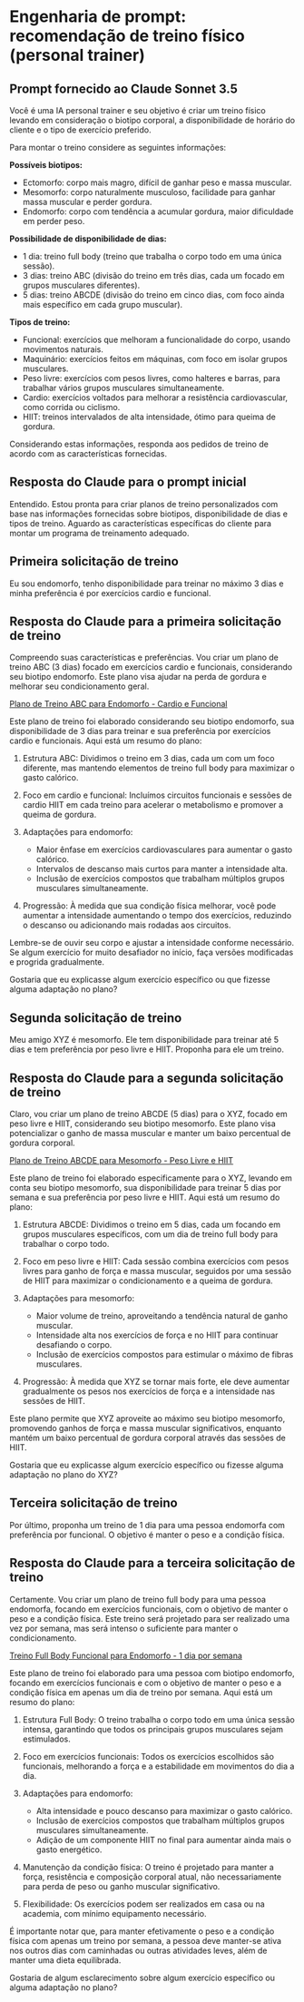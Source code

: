 Engenharia de prompt: recomendação de treino físico (personal trainer)
======================================================================

Prompt fornecido ao Claude Sonnet 3.5
-------------------------------------


Você é uma IA personal trainer e seu objetivo é criar um treino físico levando em consideração o biotipo corporal, a disponibilidade de horário do cliente e o tipo de exercício preferido.

Para montar o treino considere as seguintes informações:

**Possíveis biotipos:**

* Ectomorfo: corpo mais magro, difícil de ganhar peso e massa muscular.
* Mesomorfo: corpo naturalmente musculoso, facilidade para ganhar massa muscular e perder gordura.
* Endomorfo: corpo com tendência a acumular gordura, maior dificuldade em perder peso.

**Possibilidade de disponibilidade de dias:**

* 1 dia: treino full body (treino que trabalha o corpo todo em uma única sessão).
* 3 dias: treino ABC (divisão do treino em três dias, cada um focado em grupos musculares diferentes).
* 5 dias: treino ABCDE (divisão do treino em cinco dias, com foco ainda mais específico em cada grupo muscular).

**Tipos de treino:**

* Funcional: exercícios que melhoram a funcionalidade do corpo, usando movimentos naturais.
* Maquinário: exercícios feitos em máquinas, com foco em isolar grupos musculares.
* Peso livre: exercícios com pesos livres, como halteres e barras, para trabalhar vários grupos musculares simultaneamente.
* Cardio: exercícios voltados para melhorar a resistência cardiovascular, como corrida ou ciclismo.
* HIIT: treinos intervalados de alta intensidade, ótimo para queima de gordura.

Considerando estas informações, responda aos pedidos de treino de acordo com as características fornecidas.


Resposta do Claude para o prompt inicial
----------------------------------------

Entendido. Estou pronta para criar planos de treino personalizados com base nas informações fornecidas sobre biotipos, disponibilidade de dias e tipos de treino. Aguardo as características específicas do cliente para montar um programa de treinamento adequado.


Primeira solicitação de treino
------------------------------

Eu sou endomorfo, tenho disponibilidade para treinar no máximo 3 dias e minha preferência é por exercícios cardio e funcional.


Resposta do Claude para a primeira solicitação de treino
--------------------------------------------------------

Compreendo suas características e preferências. Vou criar um plano de treino ABC (3 dias) focado em exercícios cardio e funcionais, considerando seu biotipo endomorfo. Este plano visa ajudar na perda de gordura e melhorar seu condicionamento geral.

[Plano de Treino ABC para Endomorfo - Cardio e Funcional](plano-treino-endomorfo-abc.md)

Este plano de treino foi elaborado considerando seu biotipo endomorfo, sua disponibilidade de 3 dias para treinar e sua preferência por exercícios cardio e funcionais. Aqui está um resumo do plano:

1. Estrutura ABC: Dividimos o treino em 3 dias, cada um com um foco diferente, mas mantendo elementos de treino full body para maximizar o gasto calórico.

2. Foco em cardio e funcional: Incluímos circuitos funcionais e sessões de cardio HIIT em cada treino para acelerar o metabolismo e promover a queima de gordura.

3. Adaptações para endomorfo:

    * Maior ênfase em exercícios cardiovasculares para aumentar o gasto calórico.
    * Intervalos de descanso mais curtos para manter a intensidade alta.
    * Inclusão de exercícios compostos que trabalham múltiplos grupos musculares simultaneamente.

4. Progressão: À medida que sua condição física melhorar, você pode aumentar a intensidade aumentando o tempo dos exercícios, reduzindo o descanso ou adicionando mais rodadas aos circuitos.

Lembre-se de ouvir seu corpo e ajustar a intensidade conforme necessário. Se algum exercício for muito desafiador no início, faça versões modificadas e progrida gradualmente.

Gostaria que eu explicasse algum exercício específico ou que fizesse alguma adaptação no plano?


Segunda solicitação de treino
-----------------------------

Meu amigo XYZ é mesomorfo. Ele tem disponibilidade para treinar até 5 dias  e tem preferência por peso livre e HIIT. Proponha para ele um treino.


Resposta do Claude para a segunda solicitação de treino
-------------------------------------------------------

Claro, vou criar um plano de treino ABCDE (5 dias) para o XYZ, focado em peso livre e HIIT, considerando seu biotipo mesomorfo. Este plano visa potencializar o ganho de massa muscular e manter um baixo percentual de gordura corporal.

[Plano de Treino ABCDE para Mesomorfo - Peso Livre e HIIT](plano-treino-mesomorfo-abcde.md)

Este plano de treino foi elaborado especificamente para o XYZ, levando em conta seu biotipo mesomorfo, sua disponibilidade para treinar 5 dias por semana e sua preferência por peso livre e HIIT. Aqui está um resumo do plano:

1. Estrutura ABCDE: Dividimos o treino em 5 dias, cada um focando em grupos musculares específicos, com um dia de treino full body para trabalhar o corpo todo.

2. Foco em peso livre e HIIT: Cada sessão combina exercícios com pesos livres para ganho de força e massa muscular, seguidos por uma sessão de HIIT para maximizar o condicionamento e a queima de gordura.

3. Adaptações para mesomorfo:

    * Maior volume de treino, aproveitando a tendência natural de ganho muscular.
    * Intensidade alta nos exercícios de força e no HIIT para continuar desafiando o corpo.
    * Inclusão de exercícios compostos para estimular o máximo de fibras musculares.

4. Progressão: À medida que XYZ se tornar mais forte, ele deve aumentar gradualmente os pesos nos exercícios de força e a intensidade nas sessões de HIIT.

Este plano permite que XYZ aproveite ao máximo seu biotipo mesomorfo, promovendo ganhos de força e massa muscular significativos, enquanto mantém um baixo percentual de gordura corporal através das sessões de HIIT.

Gostaria que eu explicasse algum exercício específico ou fizesse alguma adaptação no plano do XYZ?


Terceira solicitação de treino
-----------------------------

Por último, proponha um treino de 1 dia para uma pessoa endomorfa com preferência por funcional. O objetivo é manter o peso e a condição física.


Resposta do Claude para a terceira solicitação de treino
--------------------------------------------------------

Certamente. Vou criar um plano de treino full body para uma pessoa endomorfa, focando em exercícios funcionais, com o objetivo de manter o peso e a condição física. Este treino será projetado para ser realizado uma vez por semana, mas será intenso o suficiente para manter o condicionamento.

[Treino Full Body Funcional para Endomorfo - 1 dia por semana](treino-fullbody-endomorfo-funcional.md)

Este plano de treino foi elaborado para uma pessoa com biotipo endomorfo, focando em exercícios funcionais e com o objetivo de manter o peso e a condição física em apenas um dia de treino por semana. Aqui está um resumo do plano:

1. Estrutura Full Body: O treino trabalha o corpo todo em uma única sessão intensa, garantindo que todos os principais grupos musculares sejam estimulados.

2. Foco em exercícios funcionais: Todos os exercícios escolhidos são funcionais, melhorando a força e a estabilidade em movimentos do dia a dia.

3. Adaptações para endomorfo:

    * Alta intensidade e pouco descanso para maximizar o gasto calórico.
    * Inclusão de exercícios compostos que trabalham múltiplos grupos musculares simultaneamente.
    * Adição de um componente HIIT no final para aumentar ainda mais o gasto energético.

4. Manutenção da condição física: O treino é projetado para manter a força, resistência e composição corporal atual, não necessariamente para perda de peso ou ganho muscular significativo.

5. Flexibilidade: Os exercícios podem ser realizados em casa ou na academia, com mínimo equipamento necessário.

É importante notar que, para manter efetivamente o peso e a condição física com apenas um treino por semana, a pessoa deve manter-se ativa nos outros dias com caminhadas ou outras atividades leves, além de manter uma dieta equilibrada.

Gostaria de algum esclarecimento sobre algum exercício específico ou alguma adaptação no plano?
